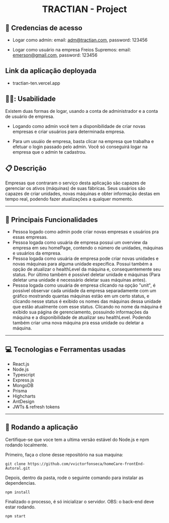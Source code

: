 # <p align = "center"> TRACTIAN - Project </p>

## :bust_in_silhouette: Credencias de acesso

- Logar como admin: email: adm@tractian.com, password: 123456

- Logar como usuário na empresa Freios Supremos: email: emerson@gmail.com, password: 123456

## Link da aplicação deployada

- tractian-ten.vercel.app

##  🧑‍💻: Usabilidade

Existem duas formas de logar, usando a conta de administrador e a conta de usuário de empresa.

- Logando como admin você tem a disponibilidade de criar novas empresas e criar usuários para determinada empresa.

- Para um usuáio de empresa, basta clicar na empresa que trabalha e efetuar o login passado pelo admin. Você só conseguirá logar na empresa que o admin te cadastrou.

##  :clipboard: Descrição

Empresas que contraram o serviço desta aplicação são capazes de gerenciar os ativos (máquinas) de suas fábricas. Seus usuários são capazes de criar unidades, novas máquinas e obter informação destas em tempo real, podendo fazer atualizações a qualquer momento.  

***
##  :hammer: Principais Funcionalidades

- Pessoa logado como admin pode criar novas empresas e usuários pra essas empresas.
- Pessoa logada como usuária de empresa possui um overview da empresa em seu homePage, contendo o número de unidades, máquinas e usuários da empresa.
- Pessoa logada como usuária de empresa pode criar novas unidades e novas máquinas para alguma unidade específica. Possui também a opção de atualizar o healthLevel da máquina e, consequentemente seu status. Por último também é possível deletar unidade e máquinas (Para deletar uma unidade é necessário deletar suas máquinas antes).
- Pessoa logada como usuária de empresa clicando na opção "unit", é possível observar cada unidade da empresa separadamente com um gráfico mostrando quantas máquinas estão em um certo status, e clicando nesse status é exibido os nomes das máquinas dessa unidade que estão atualmente com esse status. Clicando no nome da máquina é exibido sua página de gerenciamento, possuindo informações da máquina e a disponibilidade de atualizar seu healthLevel. Podendo também criar uma nova máquina pra essa unidade ou deletar a máquina.

***

## :computer:	 Tecnologias e Ferramentas usadas

- React.js
- Node.js
- Typescript
- Express.js
- MongoDB
- Prisma
- Highcharts
- AntDesign
- JWTs & refresh tokens

***
## 🏁 Rodando a aplicação

Certifique-se que voce tem a ultima versão estável do Node.js e npm rodando localmente.

Primeiro, faça o clone desse repositório na sua maquina:

```
git clone https://github.com/vvictorfonseca/homeCare-frontEnd-Autoral.git
```

Depois, dentro da pasta, rode o seguinte comando para instalar as dependencias.

```
npm install
```

Finalizado o processo, é só inicializar o servidor. OBS: o back-end deve estar rodando.
```
npm start
```

